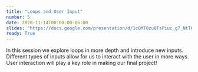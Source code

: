 ```yaml
---
title: "Loops and User Input"
number: 5
date: 2020-11-14T00:00:00-06:00
slides: "https://docs.google.com/presentation/d/1cOMT0zu0TsPiuc_g7_NtT6JHVbWvlIJvAKqU6NrKfUI/edit?usp=sharing"
ready: True
---
```


In this session we explore loops in more depth and introduce new inputs. Different types of inputs allow for us to interact with the user in more ways. User interaction will play a key role in making our final project!